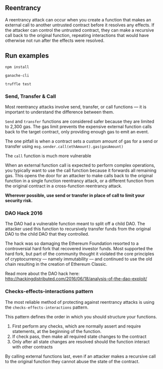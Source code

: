 ## Reentrancy

A reentrancy attack can occur when you create a function that makes an external call to another untrusted contract before it resolves any effects. If the attacker can control the untrusted contract, they can make a recursive call back to the original function, repeating interactions that would have otherwise not run after the effects were resolved.

## Run examples

`npm install`

`ganache-cli`

`truffle test`

### Send, Transfer & Call

Most reentrancy attacks involve send, transfer, or call functions — it is important to understand the difference between them.

`Send` and `transfer` functions are considered safer because they are limited to 2,300 gas. The gas limit prevents the expensive external function calls back to the target contract, only providing enough gas to emit an event.

The one pitfall is when a contract sets a custom amount of gas for a send or transfer using `msg.sender.call(ethAmount).gas(gasAmount)`


The `call` function is much more vulnerable

When an external function call is expected to perform complex operations, you typically want to use the call function because it forwards all remaining gas. This opens the door for an attacker to make calls back to the original function in a single function reentrancy attack, or a different function from the original contract in a cross-function reentrancy attack.

**Wherever possible, use send or transfer in place of call to limit your security risk.**

### DAO Hack 2016

The DAO had a vulnerable function meant to split off a child DAO. The attacker used this function to recursively transfer funds from the original DAO to the child DAO that they controlled.

The hack was so damaging the Ethereum Foundation resorted to a controversial hard fork that recovered investor funds. Most supported the hard fork, but part of the community thought it violated the core principles of cryptocurrency — namely immutability — and continued to use the old chain resulting in the creation of Ethereum Classic.

Read more about the DAO hack here: http://hackingdistributed.com/2016/06/18/analysis-of-the-dao-exploit/

### Checks-effects-interactions pattern

The most reliable method of protecting against reentrancy attacks is using the `checks-effects-interactions` pattern.

This pattern defines the order in which you should structure your functions.

1. First perform any checks, which are normally assert and require statements, at the beginning of the function.
2. If check pass, then make all required state changes to the contract
3. Only after all state changes are resolved should the function interact with other contracts

By calling external functions last, even if an attacker makes a recursive call to the original function they cannot abuse the state of the contract.
